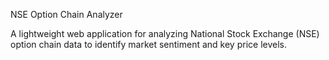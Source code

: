 NSE Option Chain Analyzer

A lightweight web application for analyzing National Stock Exchange (NSE) option chain data to identify market sentiment and key price levels.
